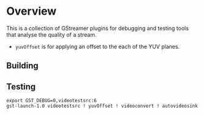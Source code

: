 # Overview
This is a collection of GStreamer plugins for debugging and testing tools that analyse the quality of a stream.
- `yuvOffset` is for applying an offset to the each of the YUV planes.

## Building


## Testing
```
export GST_DEBUG=0,videotestsrc:6
gst-launch-1.0 videotestsrc ! yuvOffset ! videoconvert ! autovideosink
```